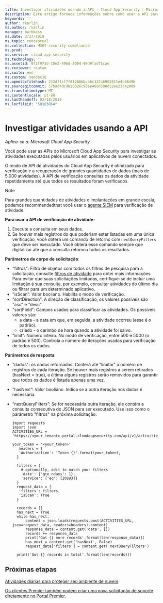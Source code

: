 ```yaml
---
title: Investigar atividades usando a API - Cloud App Security | Microsoft Docs
description: Este artigo fornece informações sobre como usar a API para investigar a atividade do usuário no Cloud App Security.
keywords: ''
author: rkarlin
ms.author: rkarlin
manager: barbkess
ms.date: 3/17/2019
ms.topic: conceptual
ms.collection: M365-security-compliance
ms.prod: ''
ms.service: cloud-app-security
ms.technology: ''
ms.assetid: 0f2f971d-10e3-496d-8004-96d9fad71cae
ms.reviewer: reutam
ms.suite: ems
ms.custom: seodec18
ms.openlocfilehash: 233df1cf7f01266bbca6c122a6908811e4c6649b
ms.sourcegitcommit: 57bad4dc9b28326c93ee480d308d52ea23c42089
ms.translationtype: MT
ms.contentlocale: pt-BR
ms.lasthandoff: 03/18/2019
ms.locfileid: "58163864"
---
```

# <a name="investigate-activities-using-the-api"></a>Investigar atividades usando a API

*Aplica-se a: Microsoft Cloud App Security*

Você pode usar as APIs do Microsoft Cloud App Security para investigar as atividades executadas pelos usuários em aplicativos de nuvem conectados. 

O modo de API de atividades do Cloud App Security é otimizado para verificação e a recuperação de grandes quantidades de dados (mais de 5.000 atividades). A API de verificação consultas os dados da atividade repetidamente até que todos os resultados foram verificados. 

> [!NOTE] 
> Para grandes quantidades de atividades e implantações em grande escala, podemos recommendedthat você usar o [agente SIEM](siem.md) para verificação de atividade.

**Para usar a API de verificação de atividade:**

1. Execute a consulta em seus dados.
1. Se houver mais registros do que poderiam estar listadas em uma única verificação, você obterá um comando de retorno com `nextQueryFilters` que deve ser executado. Você obterá esse comando sempre que digitalizar até que a consulta retornou todos os resultados.
 
 
**Parâmetros de corpo de solicitação**:
- "filtros": Filtro de objetos com todos os filtros de pesquisa para a solicitação, consulte [filtros de atividade](activity-filters.md) para obter mais informações. Para evitar que suas solicitações limitadas, certifique-se de incluir uma limitação à sua consulta, por exemplo, consultar atividades do último dia ou filtrar para um determinado aplicativo.
- “isScan”: Valor booliano. Habilita o modo de verificação.
- “sortDirection”: A direção de classificação, os valores possíveis são "asc" e "desc" 
- "sortField": Campos usados para classificar as atividades. Os possíveis valores são: 
    - a data - a data em que, em seguida, a atividade ocorreu (esse é o padrão).
    - criado - o carimbo de hora quando a atividade foi salvo.
- “limit”: Número inteiro. No modo de verificação, entre 500 e 5000 (o padrão é 500). Controla o número de iterações usadas para verificação de todos os dados. 

**Parâmetros de resposta**:
- "dados": os dados retornados. Conterá até "limitar" o número de registros de cada iteração. Se houver mais registros a serem retirados (hasNext = true), a última alguns registros serão removidos para garantir que todos os dados é listada apenas uma vez.
- “hasNext”: Valor booliano. Indica se a outra iteração nos dados é necessária.
- “nextQueryFilters”: Se for necessária outra iteração, ele contém a consulta consecutiva do JSON para ser executado. Use isso como o parâmetro "filtros" na próxima solicitação.



      import requests
      import json
      ACTIVITIES_URL = 'https://<your_tenant>.portal.cloudappsecurity.com/api/v1/activities/'
    
      your_token = '<your_token>'
         headers = {
         'Authorization': 'Token {}'.format(your_token),
        }
    
        filters = {
          # optionally, edit to match your filters
          'date': {'gte_ndays': 1},
          'service': {'eq': [20893]}
        }
        request_data = {
         'filters': filters,
         'isScan': True
        }
        
        records = []
        has_next = True
        while has_next:
            content = json.loads(requests.post(ACTIVITIES_URL, json=request_data, headers=headers).content)
            response_data = content.get('data', [])
            records += response_data
            print('Got {} more records'.format(len(response_data)))
            has_next = content.get('hasNext', False)
            request_data['filters'] = content.get('nextQueryFilters')
        
        print('Got {} records in total'.format(len(records)))
        
 
## <a name="next-steps"></a>Próximas etapas
[Atividades diárias para proteger seu ambiente de nuvem](daily-activities-to-protect-your-cloud-environment.md)   

[Os clientes Premier também podem criar uma nova solicitação de suporte diretamente no Portal Premier.](https://premier.microsoft.com/)  
  
